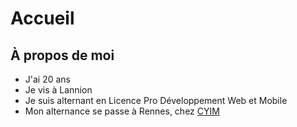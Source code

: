 # Accueil

## À propos de moi
  * J'ai 20 ans
  * Je vis à Lannion
  * Je suis alternant en Licence Pro Développement Web et Mobile
  * Mon alternance se passe à Rennes, chez [CYIM](https://www.cyim.com/)
